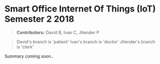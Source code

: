 # Smart Office Internet Of Things (IoT) Semester 2 2018

> __Contributors:__ David B, Ivan C, Jitender P

> David's branch is 'patient'
> Ivan's branch is 'doctor'
> Jitender's branch is 'clerk'

Summary coming soon..
